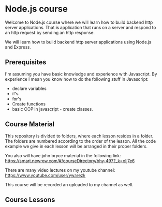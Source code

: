 # Node.js course

Welcome to Node.js course where we will learn how to build backend http server applications.
That is application that runs on a server and respond to an http request by sending an http response.

We will learn how to build backend http server applications using Node.js and Express.

## Prerequisites

I'm assuming you have basic knowledge and experience with Javascript.
By experience I mean you know how to do the following stuff in Javascript:
- declare variables
- if's
- for's
- Create functions
- basic OOP in javascript - create classes.

## Course Material

This repository is divided to folders, where each lesson resides in a folder. 
The folders are numbered according to the order of the lesson.
All the code example we give in each lesson will be arranged in their proper folders.

You also will have john bryce material in the following link:
https://smart.newrow.com/#/courseDirectory/bhy-497?_k=olj7e6

There are many video lectures on my youtube channel:
https://www.youtube.com/user/ywarezk

This course will be recorded an uploaded to my channel as well.

## Course Lessons

